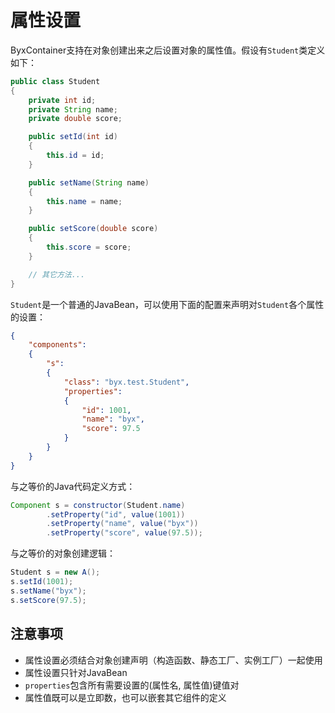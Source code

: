 # 属性设置

ByxContainer支持在对象创建出来之后设置对象的属性值。假设有`Student`类定义如下：

```java
public class Student
{
    private int id;
    private String name;
    private double score;

    public setId(int id)
    {
        this.id = id;
    }

    public setName(String name)
    {
        this.name = name;
    }

    public setScore(double score)
    {
        this.score = score;
    }

    // 其它方法...
}
```

`Student`是一个普通的JavaBean，可以使用下面的配置来声明对`Student`各个属性的设置：

```json
{
    "components":
    {
        "s": 
        {
            "class": "byx.test.Student",
            "properties":
            {
                "id": 1001,
                "name": "byx",
                "score": 97.5
            }
        }
    }
}
```

与之等价的Java代码定义方式：

```java
Component s = constructor(Student.name)
        .setProperty("id", value(1001))
        .setProperty("name", value("byx"))
        .setProperty("score", value(97.5));
```

与之等价的对象创建逻辑：

```java
Student s = new A();
s.setId(1001);
s.setName("byx");
s.setScore(97.5);
```

## 注意事项

* 属性设置必须结合对象创建声明（构造函数、静态工厂、实例工厂）一起使用
* 属性设置只针对JavaBean
* `properties`包含所有需要设置的(属性名, 属性值)键值对
* 属性值既可以是立即数，也可以嵌套其它组件的定义